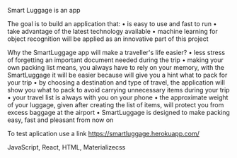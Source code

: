 Smart Luggage is an app


The goal is to build an application that:
• is easy to use and fast to run
• take advantage of the latest technology available
• machine learning for object recognition will be applied as an innovative part of this project

Why the SmartLuggage app will make a traveller's life easier?
• less stress of forgetting an important document needed during the trip
• making your own packing list means, you always have to rely on your memory, with the SmartLuggage it will be easier because will give you a hint what to pack for your trip
• by choosing a destination and type of travel, the application will show you what to pack to avoid carrying unnecessary items during your trip
• your travel list is always with you on your phone
• the approximate weight of your luggage, given after creating the list of items, will protect you from excess baggage at the airport
• SmartLuggage is designed to make packing easy, fast and pleasant from now on


To test aplication use a link https://smartluggage.herokuapp.com/ 

JavaScript, React, HTML, Materializecss
